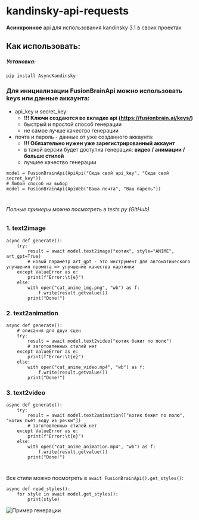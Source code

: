 # **kandinsky-api-requests**

**Асинхронное** api для использования kandinsky 3.1 в своих проектах

## **Как использовать:**
##### Установка: 
```
pip install AsyncKandinsky
```

### Для инициализации FusionBrainApi можно использовать keys или данные аккаунта:
 + api_key и secret_key:
   + **!!! Ключи создаются во вкладке api (https://fusionbrain.ai/keys/)**
   + быстрый и простой способ генерации 
   + не самое лучше качество генерации
 + почта и пароль - данные от уже созданного аккаунта:
   + **!!! Обязательно нужен уже зарегистрированный аккаунт**
   + в такой версии будет доступна генерация: **видео / анимации / больше стилей**
   + лучшее качество генерации

```
model = FusionBrainApi(ApiApi("Сюда свой api_key", "Сюда свой secret_key"))
# Любой способ на выбор
model = FusionBrainApi(ApiWeb("Ваша почта", "Ваш пароль"))
```

#
###### *Полные примеры можно посмотреть в tests.py (GitHub)*


### 1. text2image
```
async def generate():
    try:
        result = await model.text2image("котик", style="ANIME", art_gpt=True)
        # новый параметр art_gpt - это инструмент для автоматического улучшения промпта => улучшение качества картинки
    except ValueError as e:
        print(f"Error:\t{e}")
    else:
        with open("cat_anime_img.png", "wb") as f:
            f.write(result.getvalue())
        print("Done!")
```

### 2. text2animation
```
async def generate():
    # описания для двух сцен
    try:
        result = await model.text2video("котик бежит по полю")
        # заготовленных стилей нет
    except ValueError as e:
        print(f"Error:\t{e}")
    else:
        with open("cat_anime_video.mp4", "wb") as f:
            f.write(result.getvalue())
        print("Done!")
```

### 3. text2video
```
async def generate():
    try:
        result = await model.text2animation(["котик бежит по полю", "котик пьёт воду из речки"])
        # заготовленных стилей нет
    except ValueError as e:
        print(f"Error:\t{e}")
    else:
        with open("cat_anime_animation.mp4", "wb") as f:
            f.write(result.getvalue())
        print("Done!")
```

#
Все стили можно посмотреть в `await FusionBrainApi().get_styles()`:

```
async def read_styles():
    for style in await model.get_styles():
        print(style)
```

![Пример генерации](https://github.com/s1rne/kandinsky-async-api/blob/main/cat_anime.jpg)
